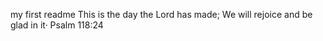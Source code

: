 ﻿my first readme
This is the day the Lord has made; We will rejoice and be glad in it· Psalm 118:24
